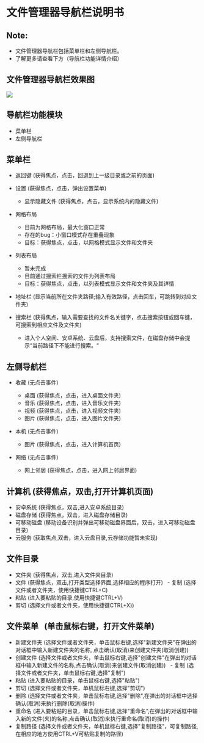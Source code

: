 # 文件管理器导航栏说明书

## Note:
  - 文件管理器导航栏包括菜单栏和左侧导航栏。
  - 了解更多请查看下方（导航栏功能详情介绍）
  
## 文件管理器导航栏效果图
![](https://github.com/openthos/systemui-analysis/blob/master/ImageView/filemanager.png)

## 导航栏功能模块
  - 菜单栏
  - 左侧导航栏


## 菜单栏
  - 返回键    (获得焦点，点击，回退到上一级目录或之前的页面)
  
  - 设置    (获得焦点，点击，弹出设置菜单)
    - 显示隐藏文件   (获得焦点，点击，显示系统内的隐藏文件)
    
  - 网格布局
     - 目前为网格布局，最大化窗口正常
     - 存在的bug：小窗口模式存在重叠现象
     - 目标：获得焦点，点击，以网格模式显示文件和文件夹
  
  - 列表布局
     - 暂未完成
     - 目前通过搜索栏搜索的文件为列表布局
     - 目标：获得焦点，点击，以列表模式显示文件和文件夹及其详情
  
  - 地址栏    (显示当前所在文件夹路径;输入有效路径，点击回车，可跳转到对应文件夹)
  
  - 搜索栏    (获得焦点，输入需要查找的文件名关键字，点击搜索按钮或回车键，可搜索到相应文件及文件夹)    
    - 进入个人空间、安卓系统、云盘后，支持搜索文件，在磁盘存储中会提示“当前路径下不能进行搜索。“

## 左侧导航栏
  - 收藏    (无点击事件)
    - 桌面   (获得焦点，点击，进入桌面文件夹)
    - 音乐   (获得焦点，点击，进入音乐文件夹)
    - 视频   (获得焦点，点击，进入视频文件夹)
    - 图片   (获得焦点，点击，进入图片文件夹)

  - 本机   (无点击事件)
    - 图片   (获得焦点，点击，进入计算机首页)

  - 网络    (无点击事件)
    - 网上邻居   (获得焦点，点击，进入网上邻居界面)
    

## 计算机    (获得焦点，双击,打开计算机页面)
   - 安卓系统   (获得焦点，双击,进入安卓系统目录)
   - 磁盘存储   (获得焦点，双击，进入磁盘存储目录)
   - 可移动磁盘  (移动设备识别并弹出可移动磁盘界面后，双击，进入可移动磁盘目录)
   - 云服务   (获取焦点,双击，进入云盘目录,云存储功能暂未实现)

## 文件目录
   - 文件夹   (获得焦点，双击,进入文件夹目录)
   - 文件   (获得焦点，双击,打开类型选择界面,选择相应的程序打开)
   - 复制    (选择文件或者文件夹，使用快捷键CTRL+C)
   - 粘贴    (进入要粘贴的目录,使用快捷键CTRL+V)
   - 剪切   (选择文件或者文件夹，使用快捷键CTRL+X))

## 文件菜单   (单击鼠标右键，打开文件菜单)
   - 新建文件夹   (选择文件或者文件夹，单击鼠标右键,选择"新建文件夹"在弹出的对话框中输入新建文件夹的名称, 点击确认(取消)来创建文件夹(取消创建))
   - 创建文件   (选择文件或者文件夹，单击鼠标右键,选择"创建文件"在弹出的对话框中输入新建文件的名称,点击确认(取消)来创建文件(取消创建))
   - 复制    (选择文件或者文件夹，单击鼠标右键,选择"复制")
   - 粘贴    (进入要粘贴的目录，单击鼠标右键,选择"粘贴")
   - 剪切    (选择文件或者文件夹，单机鼠标右键,选择"剪切")
   - 删除    (选择文件或者文件夹，单击鼠标右键,选择"删除",在弹出的对话框中选择确认(取消)来执行删除(取消)操作)
   - 重命名   (进入要粘贴的目录，单击鼠标右键,选择"重命名",在弹出的对话框中输入新的文件(夹)的名称,点击确认(取消)来执行重命名(取消)的操作)
   - 复制路径    (选择文件或者文件夹，单机鼠标右键,选择"复制路径"，可复制路径,在相应的地方使用CTRL+V可粘贴复制的路径)

    

